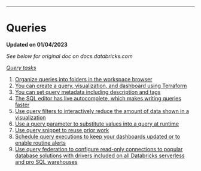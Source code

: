 ***
# Queries

**Updated on 01/04/2023**

*See below for original doc on docs.databricks.com*

*[Query tasks](https://docs.databricks.com/sql/user/queries/queries.html#query-tasks)*

1. [Organize queries into folders in the workspace browser](https://docs.databricks.com/sql/user/queries/queries.html#organize-queries-into-folders-in-the-workspace-browser)
2. [You can create a query, visualization, and dashboard using Terraform](https://docs.databricks.com/sql/user/queries/queries.html#create-a-query-using-terraform)
3. [You can set query metadata including description and tags](https://docs.databricks.com/sql/user/queries/queries.html#set-query-description-and-view-query-info)
4. [The SQL editor has live autocomplete, which makes writing queries faster](https://docs.databricks.com/sql/user/queries/queries.html#live-autocomplete)
5. [Use query filters to interactively reduce the amount of data shown in a visualization](https://docs.databricks.com/sql/user/queries/query-filters.html)
6. [Use a query parameter to substitute values into a query at runtime](https://docs.databricks.com/sql/user/queries/query-parameters.html)
7. [Use query snippet to reuse prior work](https://docs.databricks.com/sql/user/queries/query-snippets.html)
8. [Schedule query executions to keep your dashboards updated or to enable routine alerts](https://docs.databricks.com/sql/user/queries/schedule-query.html)
9. [Use query federation to configure read-only connections to popular database solutions with drivers included on all Databricks serverless and pro SQL warehouses](https://docs.databricks.com/query-federation/index.html)